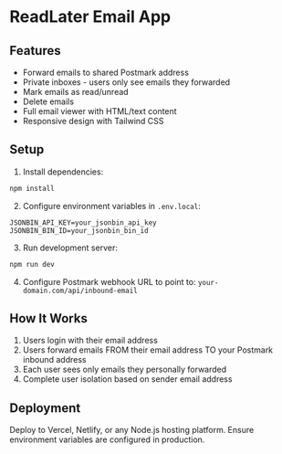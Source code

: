 # ReadLater Email App

## Features

- Forward emails to shared Postmark address
- Private inboxes - users only see emails they forwarded
- Mark emails as read/unread
- Delete emails
- Full email viewer with HTML/text content
- Responsive design with Tailwind CSS

## Setup

1. Install dependencies:

```bash
npm install
```

2. Configure environment variables in `.env.local`:

```
JSONBIN_API_KEY=your_jsonbin_api_key
JSONBIN_BIN_ID=your_jsonbin_bin_id
```

3. Run development server:

```bash
npm run dev
```

4. Configure Postmark webhook URL to point to: `your-domain.com/api/inbound-email`

## How It Works

1. Users login with their email address
2. Users forward emails FROM their email address TO your Postmark inbound address
3. Each user sees only emails they personally forwarded
4. Complete user isolation based on sender email address

## Deployment

Deploy to Vercel, Netlify, or any Node.js hosting platform. Ensure environment variables are configured in production.

